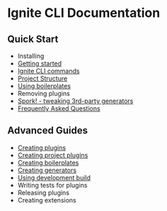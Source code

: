# Ignite CLI Documentation

## Quick Start

* Installing
* [Getting started](./quick-start/getting-started.md)
* [Ignite CLI commands](./quick-start/ignite-commands.md)
* [Project Structure](./quick-start/project-structure.md)
* [Using boilerplates](./quick-start/using-boilerplates.md)
* Removing plugins
* [Spork! - tweaking 3rd-party generators](./quick-start/spork.md)
* [Frequently Asked Questions](./quick-start/frequently-asked-questions.md)

## Advanced Guides

* [Creating plugins](./advanced-guides/creating-plugins.md)
* [Creating project plugins](./advanced-guides/creating-project-plugins.md)
* [Creating boilerplates](./advanced-guides/creating-boilerplates.md)
* [Creating generators](./advanced-guides/creating-generators.md)
* [Using development build](./advanced-guides/using-development-build.md)
* Writing tests for plugins
* Releasing plugins
* Creating extensions

